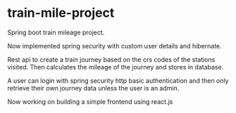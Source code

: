 # train-mile-project
Spring boot train mileage project. 

Now implemented spring security with custom user details and hibernate.

Rest api to create a train journey based on the crs codes of the stations visited. Then calculates the mileage of the journey and stores in database.

A user can login with spring security http basic authentication and then only retrieve their own journey data unless the user is an admin.

Now working on building a simple frontend using react.js